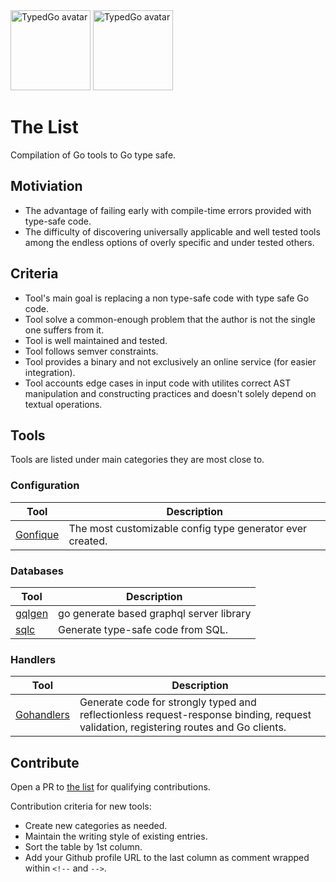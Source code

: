 <img class="only-light-mode" style="width:128px" srcset="/.assets/avatar@2x.png 256w, /.assets/avatar@3x.png 384w" sizes="128w" src="/.assets/avatar@1x.png" alt="TypedGo avatar" />
<img class="only-dark-mode" style="width:128px" srcset="/.assets/avatar-dark@2x.png 256w, /.assets/avatar-dark@3x.png 384w" sizes="128w" src="/.assets/avatar-dark@1x.png" alt="TypedGo avatar" />

# The List

Compilation of Go tools to Go type safe.

## Motiviation

- The advantage of failing early with compile-time errors provided with type-safe code.
- The difficulty of discovering universally applicable and well tested tools among the endless options of overly specific and under tested others.

## Criteria

- Tool's main goal is replacing a non type-safe code with type safe Go code.
- Tool solve a common-enough problem that the author is not the single one suffers from it.
- Tool is well maintained and tested.
- Tool follows semver constraints.
- Tool provides a binary and not exclusively an online service (for easier integration).
- Tool accounts edge cases in input code with utilites correct AST manipulation and constructing practices and doesn't solely depend on textual operations.

## Tools

Tools are listed under main categories they are most close to.

### Configuration

| Tool                                           | Description                                                                          |
| ---------------------------------------------- | ------------------------------------------------------------------------------------ |
| [Gonfique](https://github.com/ufukty/gonfique) | The most customizable config type generator ever created. | Accessing config properties through hardcoded textual map keys. <!-- github.com/ufukty --> |

### Databases

| Tool                                          | Description                                                         |
| --------------------------------------------- | ------------------------------------------------------------------- |
| [gqlgen](https://github.com/99designs/gqlgen) | go generate based graphql server library <!-- github.com/ufukty --> |
| [sqlc](https://github.com/sqlc-dev/sqlc)      | Generate type-safe code from SQL. <!-- github.com/ufukty -->        |

### Handlers

| Tool                                               | Description                                                                                                                                                     |
| -------------------------------------------------- | --------------------------------------------------------------------------------------------------------------------------------------------------------------- |
| [Gohandlers](https://github.com/ufukty/gohandlers) | Generate code for strongly typed and reflectionless request-response binding, request validation, registering routes and Go clients. <!-- github.com/ufukty --> |

## Contribute

Open a PR to [the list](https://github.com/typedgo/the-list) for qualifying contributions.

Contribution criteria for new tools:

- Create new categories as needed.
- Maintain the writing style of existing entries.
- Sort the table by 1st column.
- Add your Github profile URL to the last column as comment wrapped within `<!--` and `-->`.
